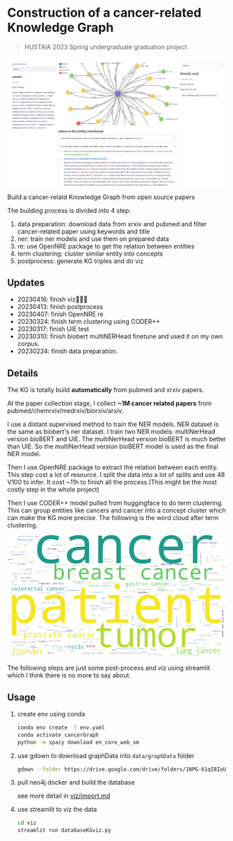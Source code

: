 # Construction of a cancer-related Knowledge Graph

> HUSTAIA 2023 Spring undergraduate graduation project

![viz_demo](./README.asset/viz%20demo.png)

Build a cancer-relatd Knowledge Graph from open source papers

The building process is divided into 4 step:

1. data preparation: download data from xrxiv and pubmed and filter cancer-related paper using keywords and title
2. ner: train ner models and use them on prepared data
3. re: use OpenNRE package to get the relation between entities
4. term clustering: cluster similar entity into concepts
5. postprocess: generate KG triples and do viz

## Updates
- 20230416: finish viz🎉🎊🎉
- 20230413: finish postprocess
- 20230407: finish OpenNRE re
- 20230324: finish term clustering using CODER++
- 20230317: finish UIE test
- 20230310: finish biobert multiNERHead finetune and used it on my own corpus.
- 20230224: finish data preparation.

## Details

The KG is totally build **automatically** from pubmed and xrxiv papers.

At the paper collection stage, I collect **~1M cancer related papers** from pubmed/chemrxiv/medrxiv/biorxiv/arxiv.

I use a distant supervised method to train the NER models. NER dataset is the same as biobert's ner dataset. I train two NER models: multiNerHead version bioBERT and UIE. The multiNerHead version bioBERT is much better than UIE. So the multiNerHead version bioBERT model is used as the final NER model.

Then I use OpenNRE package to extract the relation between each entity. This step cost a lot of resource. I split the data into a lot of splits and use 48 V100 to infer. It cost ~11h to finish all the process.(This might be the most costly step in the whole project)

Then I use CODER++ model pulled from huggingface to do term clustering. This can group entities like cancers and cancer into a concept cluster which can make the KG more precise. The following is the word cloud after term clustering.

![concepts](data/textData/cluster/concepts.png)

The following steps are just some post-process and viz using streamlit which I think there is no more to say about.

## Usage

1. create env using conda
    ```bash
    conda env create -f env.yaml
    conda activate cancerGraph
    python -m spacy download en_core_web_sm
    ```
2. use gdown to download graphData into `data/graphData` folder
    ```bash
    gdown --folder https://drive.google.com/drive/folders/1NPG-61qI8IoUQAqdHGAUJUrdpvM1IR30?usp=sharing --output data/graphData
    ```
3. pull neo4j docker and build the database

    see more detail in [viz/import.md](./viz/import.md)
4. use streamlit to viz the data
    ```bash
    cd viz
    streamlit run databaseKGviz.py
    ```
